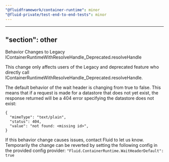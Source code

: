 ```yaml
---
"@fluidframework/container-runtime": minor
"@fluid-private/test-end-to-end-tests": minor
---
```

---
"section": other
---

Behavior Changes to Legacy IContainerRuntimeWithResolveHandle_Deprecated.resolveHandle

This change only affects users of the Legacy and deprecated feature who directly call IContainerRuntimeWithResolveHandle_Deprecated.resolveHandle.

The default behavior of the wait header is changing from true to false. This means that if a request is made for a datastore that does not yet exist, the response returned will be a 404 error specifying the datastore does not exist:
```
{
  "mimeType": "text/plain",
  "status": 404,
  "value": "not found: <missing id>",
}
```

If this behavior change causes issues, contact Fluid to let us know. Temporarily the change can be reverted by setting the following config in the provided config provider:
`"Fluid.ContainerRuntime.WaitHeaderDefault": true`
